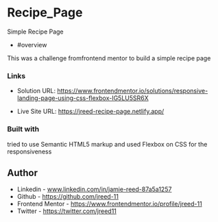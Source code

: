 # Recipe_Page

Simple Recipe Page

- #overview

This was a challenge fromfrontend mentor to build a simple recipe page

### Links

- Solution URL: https://www.frontendmentor.io/solutions/responsive-landing-page-using-css-flexbox-IG5LU5SR6X

- Live Site URL: https://jreed-recipe-page.netlify.app/

### Built with

tried to use Semantic HTML5 markup and used Flexbox on CSS for the responsiveness

## Author

- Linkedin - www.linkedin.com/in/jamie-reed-87a5a1257
- Github - https://github.com/jreed-11
- Frontend Mentor - https://www.frontendmentor.io/profile/jreed-11
- Twitter - https://twitter.com/jreed11
